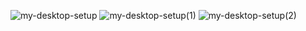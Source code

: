 ![my-desktop-setup](https://github.com/user-attachments/assets/f4fa6cf9-90c8-47ab-9e7c-84da06de45e7)
![my-desktop-setup(1)](https://github.com/user-attachments/assets/26cd00ea-9dae-4c79-9bba-b365dcd3d5d6)
![my-desktop-setup(2)](https://github.com/user-attachments/assets/6c2d3bf0-83cc-44a5-98f4-4ad803653645)
